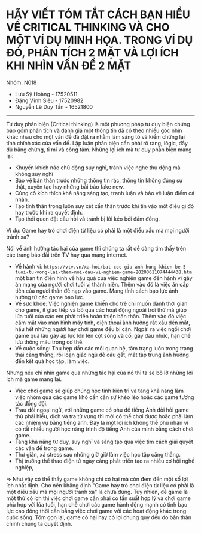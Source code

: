 # HÃY VIẾT TÓM TẮT CÁCH BẠN HIỂU VỀ CRITICAL THINKING VÀ CHO MỘT VÍ DỤ MINH HỌA. TRONG VÍ DỤ ĐÓ, PHÂN TÍCH 2 MẶT VÀ LỢI ÍCH KHI NHÌN VẤN ĐỀ 2 MẶT

Nhóm: N018

- Lưu Sỹ Hoàng - 17520511
- Đặng Vĩnh Siêu - 17520982
- Nguyễn Lê Duy Tấn - 16521800

---

Tư duy phản biện (Critical thinking) là một phương pháp tư duy biện chứng bao gồm phân tích và đánh giá một thông tin đã có theo nhiều góc nhìn khác nhau cho một vấn đề đã đặt ra nhằm làm sáng tỏ và kiểm chứng lại tính chính xác của vấn đề. Lập luận phản biện cần phải rõ ràng, lôgic, đầy đủ bằng chứng, tỉ mỉ và công tâm. Những lợi ích mà tư duy phản biện mang lại:

- Khuyến khích não chủ động suy nghĩ, tránh việc nghe thụ động mà không suy nghĩ
- Bảo vệ bản thân trước những thông tin rác, thông tin không đúng sự thật, xuyên tạc hay những bài báo fake new.
- Củng cố kích thích khả năng sáng tạo, tranh luận và bảo vệ luận điểm cá nhân.
- Tạo tính thận trọng luôn suy xét cẩn thận trước khi tin vào môt điều gì đó hay trước khi ra quyết định.
- Tạo thói quen đặt câu hỏi và tránh bị lôi kéo bởi đám đông.

Ví dụ: Game hay trò chơi điện tử liệu có phải là một điều xấu mà mọi người tránh xa?

Nói về ảnh hưởng tác hại của game thì chúng ta rất dễ dàng tìm thấy trên các trang báo đài trên TV hay qua mạng internet. 
- Về hành vi: `https://vtv.vn/xa-hoi/bat-coc-gia-anh-hung-khien-be-5-tuoi-tu-vong-lai-them-noi-dau-vi-nghien-game-20200611074444438.htm` một bản tin điển hình về hậu quả của việc nghiện game đến hành vi gây án mạng của người chơi tuổi vị thành niên. Thêm vào đó là việc ăn cắp tiền của người thân để nạp vào game. Mang tính cách bạo lực ảnh hưởng từ các game bạo lực.
- Về sức khỏe: Việc nghiện game khiến cho trẻ chỉ muốn dành thời gian cho game, ít giao tiếp và bỏ qua các hoạt động ngoài trời thứ mà giúp lứa tuổi của các em phát triển hoàn thiện bản thân. Thêm vào đó việc cắm mắt vào màn hình máy tính, điện thoại ảnh hưởng rất xấu đến mắt, hầu hết những người hay chơi game đều bị cận. Ngpài ra việc ngồi chơi game quá lâu gây áp lực lớn lên cột sống và cổ, gây đau nhức, hạn chế lưu thông máu trong cơ thể.
- Về cuộc sống: Thu hẹp dần các mối quan hệ, tâm trạng luôn trong trạng thái căng thẳng, rối loạn giấc ngủ dễ cáu gắt, mất tập trung ảnh hưởng đến kết quả học tập, làm việc.

Nhưng nếu chỉ nhìn game qua những tác hại của nó thì ta sẽ bỏ lỡ những lợi ích mà game mang lại.
- Việc chơi game sẽ giúp chúng học tính kiên trì và tăng khả năng làm việc nhóm qua các game khó cần cần sự khéo léo hoặc các game tương tác đồng đội.
- Trau dồi ngoại ngữ, với những game có phụ đề tiếng Anh đòi hỏi game thủ phải hiểu, dịch và tra từ vựng thì mới có thể chơi được hoặc phải làm các nhiệm vụ bằng tiếng anh. Đây là một lợi ích không thể phủ nhận vì có rất nhiều người học nâng trình độ tiếng Anh của mình bằng cách chơi game.
- Tăng khả năng tư duy, suy nghĩ và sáng tạo qua việc tìm cách giải quyết các vấn đề trong game.
- Thư giãn, xả stress sau những giờ giờ làm việc học tập căng thẳng.
- Thị trường thể thao điện tử ngày càng phát triển tạo ra nhiều cơ hội nghề nghiệp,

=> Như vậy có thể thấy game không chỉ có hại mà còn đem đến một số lợi ích nhất định. Cho nên khẳng định "Game hay trò chơi điện tử liệu có phải là một điều xấu mà mọi người tránh xa" là chưa đúng. Tuy nhiên, để game là một thứ có ích thì việc chơi game cần phải có tần suất hợp lý và chơi game phù hợp với lứa tuổi, hạn chế chơi các game hành động mạnh có tính bạo lực cao đồng thời cân bằng việc chơi game với các hoạt động khác trong cuộc sống. Tóm gọn lại, game có hại hay có lợi chung quy đều do bản thân chính chúng ta quyết định.
